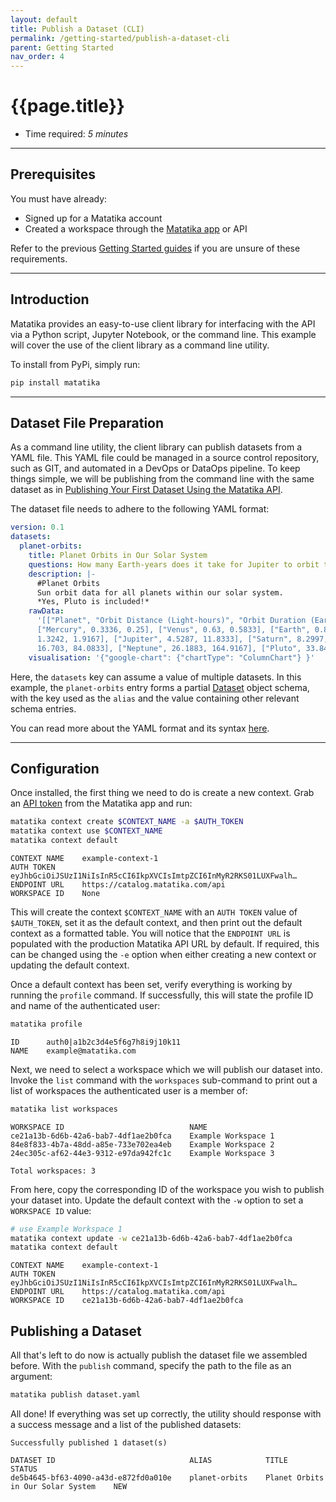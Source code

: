 ```yaml
---
layout: default
title: Publish a Dataset (CLI)
permalink: /getting-started/publish-a-dataset-cli
parent: Getting Started
nav_order: 4
---
```


# {{page.title}}

- Time required: _5 minutes_

---

## Prerequisites

You must have already:

- Signed up for a Matatika account
- Created a workspace through the [Matatika app]({{site.app_url}}) or API

Refer to the previous [Getting Started guides]({{site.baseurl}}/getting-started) if you are unsure of these requirements.

---

## Introduction

Matatika provides an easy-to-use client library for interfacing with the API via a Python script, Jupyter Notebook, or the command line. This example will cover the use of the client library as a command line utility.

To install from PyPi, simply run:

```bash
pip install matatika
```

---

## Dataset File Preparation

As a command line utility, the client library can publish datasets from a YAML file. This YAML file could be managed in a source control repository, such as GIT, and automated in a DevOps or DataOps pipeline. To keep things simple, we will be publishing from the command line with the same dataset as in [Publishing Your First Dataset Using the Matatika API]({{site.baseurl}}/getting-started/publishing-your-first-dataset-using-the-matatika-api).

The dataset file needs to adhere to the following YAML format:

```yaml
version: 0.1
datasets:
  planet-orbits:
    title: Planet Orbits in Our Solar System
    questions: How many Earth-years does it take for Jupiter to orbit the sun?
    description: |-
      #Planet Orbits
      Sun orbit data for all planets within our solar system.
      *Yes, Pluto is included!*
    rawData:
      '[["Planet", "Orbit Distance (Light-hours)", "Orbit Duration (Earth-years)"],
      ["Mercury", 0.3336, 0.25], ["Venus", 0.63, 0.5833], ["Earth", 0.8708, 1], ["Mars",
      1.3242, 1.9167], ["Jupiter", 4.5287, 11.8333], ["Saturn", 8.2997, 29.5], ["Uranus",
      16.703, 84.0833], ["Neptune", 26.1883, 164.9167], ["Pluto", 33.8475, 248.0833]]'
    visualisation: '{"google-chart": {"chartType": "ColumnChart"} }'
```

Here, the `datasets` key can assume a value of multiple datasets. In this example, the `planet-orbits` entry forms a partial [Dataset](resources/datasets#dataset) object schema, with the key used as the `alias` and the value containing other relevant schema entries.

You can read more about the YAML format and its syntax [here](https://yaml.org/).

---

## Configuration

Once installed, the first thing we need to do is create a new context. Grab an [API token]({{site.app_keys_url}}) from the Matatika app and run:

```bash
matatika context create $CONTEXT_NAME -a $AUTH_TOKEN
matatika context use $CONTEXT_NAME
matatika context default
```

```
CONTEXT NAME    example-context-1                                               
AUTH TOKEN      eyJhbGciOiJSUzI1NiIsInR5cCI6IkpXVCIsImtpZCI6InMyR2RKS01LUXFwalh…
ENDPOINT URL    https://catalog.matatika.com/api                                
WORKSPACE ID    None
```

This will create the context `$CONTEXT_NAME` with an `AUTH TOKEN` value of `$AUTH_TOKEN`, set it as the default context, and then print out the default context as a formatted table. You will notice that the `ENDPOINT URL` is populated with the production Matatika API URL by default. If required, this can be changed using the `-e` option when either creating a new context or updating the default context.

Once a default context has been set, verify everything is working by running the `profile` command. If successfully, this will state the profile ID and name of the authenticated user:

```bash
matatika profile
```

```
ID      auth0|a1b2c3d4e5f6g7h8i9j10k11
NAME    example@matatika.com
```

Next, we need to select a workspace which we will publish our dataset into. Invoke the `list` command with the `workspaces` sub-command to print out a list of workspaces the authenticated user is a member of:

```bash
matatika list workspaces
```

```
WORKSPACE ID                            NAME
ce21a13b-6d6b-42a6-bab7-4df1ae2b0fca    Example Workspace 1
84e8f833-4b7a-48dd-a85e-733e702ea4eb    Example Workspace 2
24ec305c-af62-44e3-9312-e97da942fc1c    Example Workspace 3

Total workspaces: 3
```

From here, copy the corresponding ID of the workspace you wish to publish your dataset into. Update the default context with the `-w` option to set a `WORKSPACE ID` value:

```bash
# use Example Workspace 1
matatika context update -w ce21a13b-6d6b-42a6-bab7-4df1ae2b0fca
matatika context default
```

```
CONTEXT NAME    example-context-1                                               
AUTH TOKEN      eyJhbGciOiJSUzI1NiIsInR5cCI6IkpXVCIsImtpZCI6InMyR2RKS01LUXFwalh…
ENDPOINT URL    https://catalog.matatika.com/api                                
WORKSPACE ID    ce21a13b-6d6b-42a6-bab7-4df1ae2b0fca
```

## Publishing a Dataset

All that's left to do now is actually publish the dataset file we assembled before. With the `publish` command, specify the path to the file as an argument:

```bash
matatika publish dataset.yaml
```

All done! If everything was set up correctly, the utility should response with a success message and a list of the published datasets:

```
Successfully published 1 dataset(s)

DATASET ID                              ALIAS            TITLE                                STATUS
de5b4645-bf63-4090-a43d-e872fd0a010e    planet-orbits    Planet Orbits in Our Solar System    NEW
```
